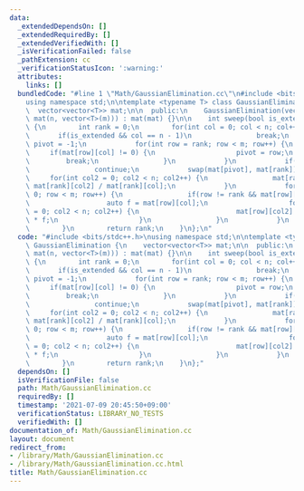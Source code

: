 ```yaml
---
data:
  _extendedDependsOn: []
  _extendedRequiredBy: []
  _extendedVerifiedWith: []
  _isVerificationFailed: false
  _pathExtension: cc
  _verificationStatusIcon: ':warning:'
  attributes:
    links: []
  bundledCode: "#line 1 \"Math/GaussianElimination.cc\"\n#include <bits/stdc++.h>\n\
    using namespace std;\n\ntemplate <typename T> class GaussianElimination {\n  \
    \  vector<vector<T>> mat;\n\n  public:\n    GaussianElimination(vector<vector<int>>\
    \ mat(n, vector<T>(m))) : mat(mat) {}\n\n    int sweep(bool is_extended = false)\
    \ {\n        int rank = 0;\n        for(int col = 0; col < n; col++) {\n     \
    \       if(is_extended && col == n - 1)\n                break;\n            int\
    \ pivot = -1;\n            for(int row = rank; row < m; row++) {\n           \
    \     if(mat[row][col] != 0) {\n                    pivot = row;\n           \
    \         break;\n                }\n            }\n            if(pivot == -1)\n\
    \                continue;\n            swap(mat[pivot], mat[rank]);\n       \
    \     for(int col2 = 0; col2 < n; col2++) {\n                mat[rank][col2] =\
    \ mat[rank][col2] / mat[rank][col];\n            }\n            for(int row =\
    \ 0; row < m; row++) {\n                if(row != rank && mat[row][col]) {\n \
    \                   auto f = mat[row][col];\n                    for(int col2\
    \ = 0; col2 < n; col2++) {\n                        mat[row][col2] -= mat[rank][col2]\
    \ * f;\n                    }\n                }\n            }\n            ++rank;\n\
    \        }\n        return rank;\n    }\n};\n"
  code: "#include <bits/stdc++.h>\nusing namespace std;\n\ntemplate <typename T> class\
    \ GaussianElimination {\n    vector<vector<T>> mat;\n\n  public:\n    GaussianElimination(vector<vector<int>>\
    \ mat(n, vector<T>(m))) : mat(mat) {}\n\n    int sweep(bool is_extended = false)\
    \ {\n        int rank = 0;\n        for(int col = 0; col < n; col++) {\n     \
    \       if(is_extended && col == n - 1)\n                break;\n            int\
    \ pivot = -1;\n            for(int row = rank; row < m; row++) {\n           \
    \     if(mat[row][col] != 0) {\n                    pivot = row;\n           \
    \         break;\n                }\n            }\n            if(pivot == -1)\n\
    \                continue;\n            swap(mat[pivot], mat[rank]);\n       \
    \     for(int col2 = 0; col2 < n; col2++) {\n                mat[rank][col2] =\
    \ mat[rank][col2] / mat[rank][col];\n            }\n            for(int row =\
    \ 0; row < m; row++) {\n                if(row != rank && mat[row][col]) {\n \
    \                   auto f = mat[row][col];\n                    for(int col2\
    \ = 0; col2 < n; col2++) {\n                        mat[row][col2] -= mat[rank][col2]\
    \ * f;\n                    }\n                }\n            }\n            ++rank;\n\
    \        }\n        return rank;\n    }\n};"
  dependsOn: []
  isVerificationFile: false
  path: Math/GaussianElimination.cc
  requiredBy: []
  timestamp: '2021-07-09 20:45:50+09:00'
  verificationStatus: LIBRARY_NO_TESTS
  verifiedWith: []
documentation_of: Math/GaussianElimination.cc
layout: document
redirect_from:
- /library/Math/GaussianElimination.cc
- /library/Math/GaussianElimination.cc.html
title: Math/GaussianElimination.cc
---
```

